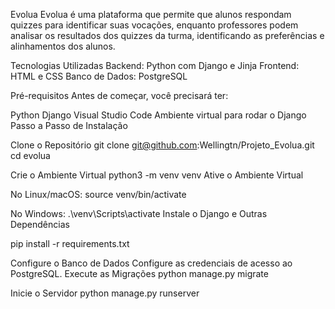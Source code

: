 Evolua
Evolua é uma plataforma que permite que alunos respondam quizzes para identificar suas vocações, enquanto professores podem analisar os resultados dos quizzes da turma, identificando as preferências e alinhamentos dos alunos.

Tecnologias Utilizadas
Backend: Python com Django e Jinja
Frontend: HTML e CSS
Banco de Dados: PostgreSQL

Pré-requisitos
Antes de começar, você precisará ter:

Python
Django
Visual Studio Code
Ambiente virtual para rodar o Django
Passo a Passo de Instalação

Clone o Repositório
git clone git@github.com:Wellingtn/Projeto_Evolua.git
cd evolua

Crie o Ambiente Virtual
python3 -m venv venv
Ative o Ambiente Virtual

No Linux/macOS:
source venv/bin/activate

No Windows:
.\venv\Scripts\activate
Instale o Django e Outras Dependências

pip install -r requirements.txt

Configure o Banco de Dados Configure as credenciais de acesso ao PostgreSQL.
Execute as Migrações
python manage.py migrate

Inicie o Servidor
python manage.py runserver

